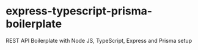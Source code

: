 # express-typescript-prisma-boilerplate

REST API Boilerplate with Node JS, TypeScript, Express and Prisma setup
